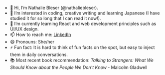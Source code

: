 - 👋 Hi, I’m Nathalie Bleser (@nathaliebleser).
- 👀 I’m interested in coding, creative writing and learning Japanese (I have studied it for so long that I can read it now!).
- 🌱 I’m currently learning React and web development principles such as UI/UX design.
- 📫 How to reach me: [LinkedIn](https://www.linkedin/in/nathalie-bleser)
- 😄 Pronouns: She/her
- ⚡ Fun fact: It is hard to think of fun facts on the spot, but easy to inject them in daily conversations.
- 📚 Most recent book recommendation: *Talking to Strangers: What We Should Know about the People We Don't Know* - Malcolm Gladwell
